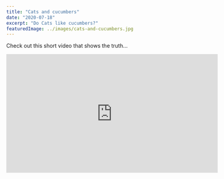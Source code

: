 ```yaml
---
title: "Cats and cucumbers"
date: "2020-07-18"
excerpt: "Do Cats like cucumbers?"
featuredImage: ../images/cats-and-cucumbers.jpg
---
```


Check out this short video that shows the truth...

<iframe width="560" height="315" src="https://www.youtube.com/embed/agi4geKb8v8" frameborder="0" allowfullscreen></iframe>